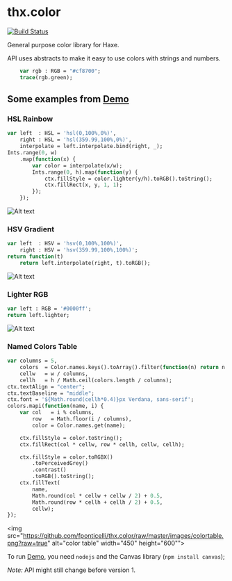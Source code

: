 # thx.color

[![Build Status](https://travis-ci.org/fponticelli/thx.color.svg)](https://travis-ci.org/fponticelli/thx.color)

General purpose color library for Haxe.

API uses abstracts to make it easy to use colors with strings and numbers.

```haxe
    var rgb : RGB = "#cf8700";
    trace(rgb.green);
```

## Some examples from [Demo](https://github.com/fponticelli/thx.color/raw/master/demo/Demo.hx)

### HSL Rainbow

```haxe
var left  : HSL = 'hsl(0,100%,0%)',
    right : HSL = 'hsl(359.99,100%,0%)',
    interpolate = left.interpolate.bind(right, _);
Ints.range(0, w)
    .map(function(x) {
        var color = interpolate(x/w);
        Ints.range(0, h).map(function(y) {
            ctx.fillStyle = color.lighter(y/h).toRGB().toString();
            ctx.fillRect(x, y, 1, 1);
        });
    });
```

![Alt text](https://github.com/fponticelli/thx.color/raw/master/images/rainbow.png?raw=true "HSL Rainbow")

### HSV Gradient

```haxe
var left  : HSV = 'hsv(0,100%,100%)',
    right : HSV = 'hsv(359.99,100%,100%)';
return function(t)
    return left.interpolate(right, t).toRGB();
```

![Alt text](https://github.com/fponticelli/thx.color/raw/master/images/gradienthsv.png?raw=true "HSV Gradient")

### Lighter RGB

```haxe
var left : RGB = '#0000ff';
return left.lighter;
```

![Alt text](https://github.com/fponticelli/thx.color/raw/master/images/lighterrgb.png?raw=true "Lighter RGB")

### Named Colors Table

```haxe
var columns = 5,
    colors  = Color.names.keys().toArray().filter(function(n) return n.indexOf(' ') < 0),
    cellw   = w / columns,
    cellh   = h / Math.ceil(colors.length / columns);
ctx.textAlign = "center";
ctx.textBaseline = "middle";
ctx.font = '${Math.round(cellh*0.4)}px Verdana, sans-serif';
colors.mapi(function(name, i) {
    var col   = i % columns,
        row   = Math.floor(i / columns),
        color = Color.names.get(name);

    ctx.fillStyle = color.toString();
    ctx.fillRect(col * cellw, row * cellh, cellw, cellh);

    ctx.fillStyle = color.toRGBX()
        .toPerceivedGrey()
        .contrast()
        .toRGB().toString();
    ctx.fillText(
        name,
        Math.round(col * cellw + cellw / 2) + 0.5,
        Math.round(row * cellh + cellh / 2) + 0.5,
        cellw);
});
```

<img src="https://github.com/fponticelli/thx.color/raw/master/images/colortable.png?raw=true" alt="color table" width="450" height="600"">

To run [Demo](/demo/Demo.hx), you need `nodejs` and the Canvas library (`npm install canvas`);

*Note:* API might still change before version 1.
